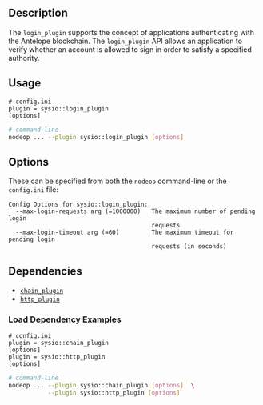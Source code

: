 ## Description

The `login_plugin` supports the concept of applications authenticating with the Antelope blockchain. The `login_plugin` API allows an application to verify whether an account is allowed to sign in order to satisfy a specified authority.

## Usage

```console
# config.ini
plugin = sysio::login_plugin
[options]
```
```sh
# command-line
nodeop ... --plugin sysio::login_plugin [options]
```

## Options

These can be specified from both the `nodeop` command-line or the `config.ini` file:

```console
Config Options for sysio::login_plugin:
  --max-login-requests arg (=1000000)   The maximum number of pending login 
                                        requests
  --max-login-timeout arg (=60)         The maximum timeout for pending login 
                                        requests (in seconds)
```

## Dependencies

* [`chain_plugin`](../chain_plugin/index.md)
* [`http_plugin`](../http_plugin/index.md)

### Load Dependency Examples

```console
# config.ini
plugin = sysio::chain_plugin
[options]
plugin = sysio::http_plugin 
[options]
```
```sh
# command-line
nodeop ... --plugin sysio::chain_plugin [options]  \
           --plugin sysio::http_plugin [options]
```

